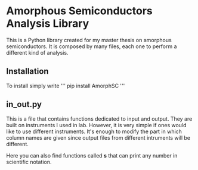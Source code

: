 # Amorphous Semiconductors Analysis Library

This is a Python library created for my master thesis on amorphous semiconductors. It is composed by many files, each one to perform a different kind of analysis.

## Installation

To install simply write
'''
pip install AmorphSC
'''

## in_out.py

This is a file that contains functions dedicated to input and output. They are built on instruments I used in lab. However, it is very simple if ones would like to use different instruments. It's enough to modify the part in which column names are given since output files from different intruments will be different. 

Here you can also find functions called **s** that can print any number in scientific notation.
 
